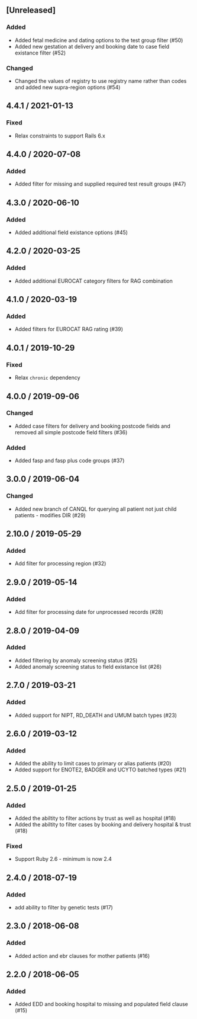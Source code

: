 ## [Unreleased]
### Added
* Added fetal medicine and dating options to the test group filter (#50)
* Added new gestation at delivery and booking date to case field existance filter (#52)

### Changed
* Changed the values of registry to use registry name rather than codes and added new supra-region options (#54)
## 4.4.1 / 2021-01-13
### Fixed
* Relax constraints to support Rails 6.x

## 4.4.0 / 2020-07-08
### Added
* Added filter for missing and supplied required test result groups (#47)

## 4.3.0 / 2020-06-10
### Added
* Added additional field existance options (#45)

## 4.2.0 / 2020-03-25
### Added
* Added additional EUROCAT category filters for RAG combination

## 4.1.0 / 2020-03-19
### Added
* Added filters for EUROCAT RAG rating (#39)

## 4.0.1 / 2019-10-29
### Fixed
* Relax `chronic` dependency

## 4.0.0 / 2019-09-06
### Changed
* Added case filters for delivery and booking postcode fields and removed all simple postcode field filters (#36)

### Added
* Added fasp and fasp plus code groups (#37)

## 3.0.0 / 2019-06-04
### Changed
* Added new branch of CANQL for querying all patient not just child patients - modifies DIR (#29)

## 2.10.0 / 2019-05-29
### Added
* Add filter for processing region (#32)

## 2.9.0 / 2019-05-14
### Added
* Add filter for processing date for unprocessed records (#28)

## 2.8.0 / 2019-04-09
### Added
* Added filtering by anomaly screening status (#25)
* Added anomaly screening status to field existance list (#26)

## 2.7.0 / 2019-03-21
### Added
* Added support for NIPT, RD_DEATH and UMUM batch types (#23)

## 2.6.0 / 2019-03-12
### Added
* Added the ability to limit cases to primary or alias patients (#20)
* Added support for ENOTE2, BADGER and UCYTO batched types (#21)

## 2.5.0 / 2019-01-25
### Added
* Added the abiltity to filter actions by trust as well as hospital (#18)
* Added the abiltity to filter cases by booking and delivery hospital & trust (#18)
### Fixed
* Support Ruby 2.6 - minimum is now 2.4

## 2.4.0 / 2018-07-19
### Added
* add ability to filter by genetic tests (#17)

## 2.3.0 / 2018-06-08
### Added
* Added action and ebr clauses for mother patients (#16)

## 2.2.0 / 2018-06-05
### Added
* Added EDD and booking hospital to missing and populated field clause (#15)
